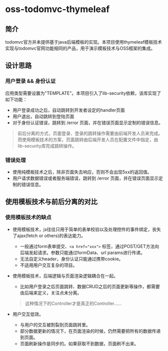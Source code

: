 # oss-todomvc-thymeleaf

## 简介
todomvc官方并未提供基于java后端模板的实现。本项目使用thymeleaf模板技术实现与todomvc官网功能相同的产品，用于演示模板技术与OSS框架的集成。
  
## 设计思路
### 用户登录 && 身份认证

应用类型需要设置为"TEMPLATE"。本项目引入了lib-security依赖，该库实现了如下功能：
+ 用户登录成功之后，自动跳转到开发者设定的handler页面
+ 用户退出，自动跳转到登陆页面
+ 对于身份认证错误，跳转到 /error 页面，并在错误页面显示定制的错误信息。

> 前后分离的方式，页面登录、登录的跳转操作需要由前端开发人员来完成。  
> 而使用模板技术的方案，页面跳转由后端开发人员在配置文件中指定，由lib-security库完成跳转操作。 

### 错误处理 
+ 使用纯模板技术之后，除非页面失去响应，否则不会出现5xx的返回值。
+ 用户请求数据错误或者服务端错误，跳转到 /error 页面，并在错误页面显示定制的错误信息。

## 使用模板技术与前后分离的对比

### 使用模板技术的缺点
+ 使用模板技术，js往往只用于简单的表单校验以及处理控件的事件绑定，丧失了ajax(fetch or others)的表达能力。  
  - 一般通过form表单提交、`<a href="xxx">` 标签，通过POST/GET方法向后端发起请求。参数只能通过formData、url params进行传递。  
  - 无法自定义header，身份认证只能通过携带cookie。  
  - 不适用用户交互复杂的项目。  

+ 使用模板技术，后端逻辑与页面渲染逻辑耦合在一起。 
  - 比如用户登录之后页面跳转、数据CRUD之后的页面更新等操作，都需要由后端来定义，关注点未分离。  
  > 这种情况下的Controller才是真正的Controller......  

+ 用户交互低效。  
  - 与用户的交互被割裂到页面跳转里。  
  - 部分数据更新的情况下，在页面渲染的时候，仍然需要把所有的数据传递到页面。  
  - 页面刷新操作是同步的。如果获取不到数据，页面刷不出来。  
  
